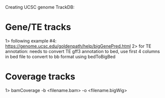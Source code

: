 Creating UCSC genome TrackDB:
# Gene/TE tracks
1> following example #4: https://genome.ucsc.edu/goldenpath/help/bigGenePred.html
2> for TE annotation: needs to convert TE gff3 annotation to bed, use first 4 columns in bed file to convert to bb format using bedToBigBed

# Coverage tracks
1> bamCoverage -b <filename.bam> -o <filename.bigWig>
